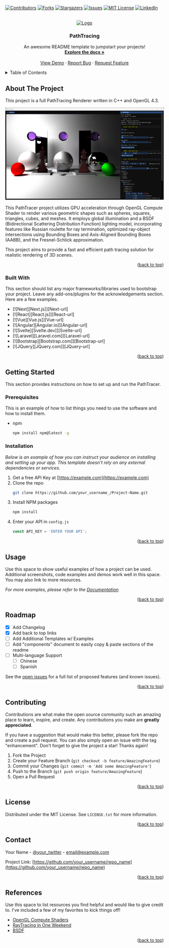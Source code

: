 <!-- Improved compatibility of back to top link: See: https://github.com/Federicoand98/PathTracing/pull/73 -->
<a name="readme-top"></a>
<!--
*** Thanks for checking out the PathTracing. If you have a suggestion
*** that would make this better, please fork the repo and create a pull request
*** or simply open an issue with the tag "enhancement".
*** Don't forget to give the project a star!
*** Thanks again! Now go create something AMAZING! :D
-->



<!-- PROJECT SHIELDS -->
<!--
*** I'm using markdown "reference style" links for readability.
*** Reference links are enclosed in brackets [ ] instead of parentheses ( ).
*** See the bottom of this document for the declaration of the reference variables
*** for contributors-url, forks-url, etc. This is an optional, concise syntax you may use.
*** https://www.markdownguide.org/basic-syntax/#reference-style-links
-->
[![Contributors][contributors-shield]][contributors-url]
[![Forks][forks-shield]][forks-url]
[![Stargazers][stars-shield]][stars-url]
[![Issues][issues-shield]][issues-url]
[![MIT License][license-shield]][license-url]
[![LinkedIn][linkedin-shield]][linkedin-url]



<!-- PROJECT LOGO -->
<br />
<div align="center">
  <a href="https://github.com/Federicoand98/PathTracing">
    <img src="images/logo.png" alt="Logo" width="80" height="80">
  </a>

  <h3 align="center">PathTracing</h3>

  <p align="center">
    An awesome README template to jumpstart your projects!
    <br />
    <a href="https://github.com/Federicoand98/PathTracing"><strong>Explore the docs »</strong></a>
    <br />
    <br />
    <a href="https://github.com/Federicoand98/PathTracing">View Demo</a>
    ·
    <a href="https://github.com/Federicoand98/PathTracing/issues">Report Bug</a>
    ·
    <a href="https://github.com/Federicoand98/PathTracing/issues">Request Feature</a>
  </p>
</div>



<!-- TABLE OF CONTENTS -->
<details>
  <summary>Table of Contents</summary>
  <ol>
    <li>
      <a href="#about-the-project">About The Project</a>
      <ul>
        <li><a href="#built-with">Built With</a></li>
      </ul>
    </li>
    <li>
      <a href="#getting-started">Getting Started</a>
      <ul>
        <li><a href="#prerequisites">Prerequisites</a></li>
        <li><a href="#installation">Installation</a></li>
      </ul>
    </li>
    <li><a href="#usage">Usage</a></li>
    <li><a href="#roadmap">Roadmap</a></li>
    <li><a href="#contributing">Contributing</a></li>
    <li><a href="#license">License</a></li>
    <li><a href="#contact">Contact</a></li>
    <li><a href="#acknowledgments">Acknowledgments</a></li>
  </ol>
</details>



<!-- ABOUT THE PROJECT -->
## About The Project

This project is a full PathTracing Renderer written in C++ and OpenGL 4.3.

[![Product Name Screen Shot][product-screenshot]](https://example.com)

This PathTracer project utilizes GPU acceleration through OpenGL Compute Shader to render various geometric shapes such as spheres, squares, triangles, cubes, and meshes.
It employs global illumination and a BSDF (Bidirectional Scattering Distribution Function) lighting model, incorporating features like Russian roulette for ray termination, 
optimized ray-object intersections using Bounding Boxes and Axis-Aligned Bounding Boxes (AABB), and the Fresnel-Schlick approximation.

This project aims to provide a fast and efficient path tracing solution for realistic rendering of 3D scenes.

<p align="right">(<a href="#readme-top">back to top</a>)</p>



### Built With

This section should list any major frameworks/libraries used to bootstrap your project. Leave any add-ons/plugins for the acknowledgements section. Here are a few examples.

* [![Next][Next.js]][Next-url]
* [![React][React.js]][React-url]
* [![Vue][Vue.js]][Vue-url]
* [![Angular][Angular.io]][Angular-url]
* [![Svelte][Svelte.dev]][Svelte-url]
* [![Laravel][Laravel.com]][Laravel-url]
* [![Bootstrap][Bootstrap.com]][Bootstrap-url]
* [![JQuery][JQuery.com]][JQuery-url]

<p align="right">(<a href="#readme-top">back to top</a>)</p>



<!-- GETTING STARTED -->
## Getting Started

This section provides instructions on how to set up and run the PathTracer.

### Prerequisites

This is an example of how to list things you need to use the software and how to install them.
* npm
  ```sh
  npm install npm@latest -g
  ```

### Installation

_Below is an example of how you can instruct your audience on installing and setting up your app. This template doesn't rely on any external dependencies or services._

1. Get a free API Key at [https://example.com](https://example.com)
2. Clone the repo
   ```sh
   git clone https://github.com/your_username_/Project-Name.git
   ```
3. Install NPM packages
   ```sh
   npm install
   ```
4. Enter your API in `config.js`
   ```js
   const API_KEY = 'ENTER YOUR API';
   ```

<p align="right">(<a href="#readme-top">back to top</a>)</p>



<!-- USAGE EXAMPLES -->
## Usage

Use this space to show useful examples of how a project can be used. Additional screenshots, code examples and demos work well in this space. You may also link to more resources.

_For more examples, please refer to the [Documentation](https://example.com)_

<p align="right">(<a href="#readme-top">back to top</a>)</p>



<!-- ROADMAP -->
## Roadmap

- [x] Add Changelog
- [x] Add back to top links
- [ ] Add Additional Templates w/ Examples
- [ ] Add "components" document to easily copy & paste sections of the readme
- [ ] Multi-language Support
    - [ ] Chinese
    - [ ] Spanish

See the [open issues](https://github.com/Federicoand98/PathTracing/issues) for a full list of proposed features (and known issues).

<p align="right">(<a href="#readme-top">back to top</a>)</p>



<!-- CONTRIBUTING -->
## Contributing

Contributions are what make the open source community such an amazing place to learn, inspire, and create. Any contributions you make are **greatly appreciated**.

If you have a suggestion that would make this better, please fork the repo and create a pull request. You can also simply open an issue with the tag "enhancement".
Don't forget to give the project a star! Thanks again!

1. Fork the Project
2. Create your Feature Branch (`git checkout -b feature/AmazingFeature`)
3. Commit your Changes (`git commit -m 'Add some AmazingFeature'`)
4. Push to the Branch (`git push origin feature/AmazingFeature`)
5. Open a Pull Request

<p align="right">(<a href="#readme-top">back to top</a>)</p>



<!-- LICENSE -->
## License

Distributed under the MIT License. See `LICENSE.txt` for more information.

<p align="right">(<a href="#readme-top">back to top</a>)</p>



<!-- CONTACT -->
## Contact

Your Name - [@your_twitter](https://twitter.com/your_username) - email@example.com

Project Link: [https://github.com/your_username/repo_name](https://github.com/your_username/repo_name)

<p align="right">(<a href="#readme-top">back to top</a>)</p>



<!-- ACKNOWLEDGMENTS -->
## References

Use this space to list resources you find helpful and would like to give credit to. I've included a few of my favorites to kick things off!

* [OpenGL Compute Shaders](https://learnopengl.com/Guest-Articles/2022/Compute-Shaders/Introduction)
* [RayTracing in One Weekend](https://raytracing.github.io/books/RayTracingInOneWeekend.html)
* [BSDF](https://blog.demofox.org/2020/06/14/casual-shadertoy-path-tracing-3-fresnel-rough-refraction-absorption-orbit-camera/)

<p align="right">(<a href="#readme-top">back to top</a>)</p>



<!-- MARKDOWN LINKS & IMAGES -->
<!-- https://www.markdownguide.org/basic-syntax/#reference-style-links -->
[contributors-shield]: https://img.shields.io/github/contributors/Federicoand98/PathTracing.svg?style=for-the-badge
[contributors-url]: https://github.com/Federicoand98/PathTracing/graphs/contributors
[forks-shield]: https://img.shields.io/github/forks/Federicoand98/PathTracing.svg?style=for-the-badge
[forks-url]: https://github.com/Federicoand98/PathTracing/network/members
[stars-shield]: https://img.shields.io/github/stars/Federicoand98/PathTracing.svg?style=for-the-badge
[stars-url]: https://github.com/Federicoand98/PathTracing/stargazers
[issues-shield]: https://img.shields.io/github/issues/Federicoand98/PathTracing.svg?style=for-the-badge
[issues-url]: https://github.com/Federicoand98/PathTracing/issues
[license-shield]: https://img.shields.io/github/license/Federicoand98/PathTracing.svg?style=for-the-badge
[license-url]: https://github.com/Federicoand98/PathTracing/blob/master/LICENSE.txt
[linkedin-shield]: https://img.shields.io/badge/-LinkedIn-black.svg?style=for-the-badge&logo=linkedin&colorB=555
[linkedin-url]: https://linkedin.com/in/Federicoand98
[product-screenshot]: README/app-2.png
[app-1]: README/app-1.png
[cb]: README/cb.png
[cb-2]: README/cb-2.png
[scene-1]: README/scene-1.png
[scene-2]: README/scene-2.png
